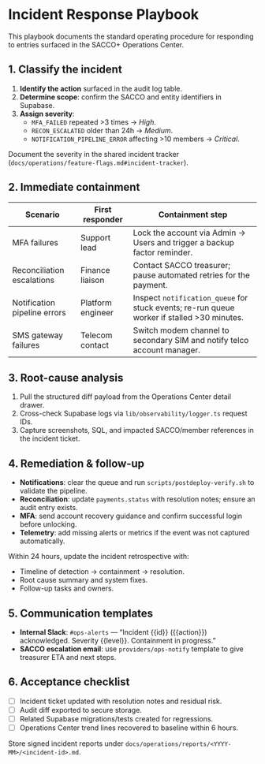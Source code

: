 # Incident Response Playbook

This playbook documents the standard operating procedure for responding to entries surfaced in the SACCO+ Operations Center.

## 1. Classify the incident

1. **Identify the action** surfaced in the audit log table.
2. **Determine scope**: confirm the SACCO and entity identifiers in Supabase.
3. **Assign severity**:
   - `MFA_FAILED` repeated >3 times → *High*.
   - `RECON_ESCALATED` older than 24h → *Medium*.
   - `NOTIFICATION_PIPELINE_ERROR` affecting >10 members → *Critical*.

Document the severity in the shared incident tracker (`docs/operations/feature-flags.md#incident-tracker`).

## 2. Immediate containment

| Scenario | First responder | Containment step |
| --- | --- | --- |
| MFA failures | Support lead | Lock the account via Admin → Users and trigger a backup factor reminder. |
| Reconciliation escalations | Finance liaison | Contact SACCO treasurer; pause automated retries for the payment. |
| Notification pipeline errors | Platform engineer | Inspect `notification_queue` for stuck events; re-run queue worker if stalled >30 minutes. |
| SMS gateway failures | Telecom contact | Switch modem channel to secondary SIM and notify telco account manager. |

## 3. Root-cause analysis

1. Pull the structured diff payload from the Operations Center detail drawer.
2. Cross-check Supabase logs via `lib/observability/logger.ts` request IDs.
3. Capture screenshots, SQL, and impacted SACCO/member references in the incident ticket.

## 4. Remediation & follow-up

- **Notifications**: clear the queue and run `scripts/postdeploy-verify.sh` to validate the pipeline.
- **Reconciliation**: update `payments.status` with resolution notes; ensure an audit entry exists.
- **MFA**: send account recovery guidance and confirm successful login before unlocking.
- **Telemetry**: add missing alerts or metrics if the event was not captured automatically.

Within 24 hours, update the incident retrospective with:

- Timeline of detection → containment → resolution.
- Root cause summary and system fixes.
- Follow-up tasks and owners.

## 5. Communication templates

- **Internal Slack**: `#ops-alerts` — “Incident {{id}} ({{action}}) acknowledged. Severity {{level}}. Containment in progress.”
- **SACCO escalation email**: use `providers/ops-notify` template to give treasurer ETA and next steps.

## 6. Acceptance checklist

- [ ] Incident ticket updated with resolution notes and residual risk.
- [ ] Audit diff exported to secure storage.
- [ ] Related Supabase migrations/tests created for regressions.
- [ ] Operations Center trend lines recovered to baseline within 6 hours.

Store signed incident reports under `docs/operations/reports/<YYYY-MM>/<incident-id>.md`.
